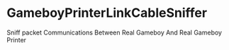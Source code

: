 # GameboyPrinterLinkCableSniffer
Sniff packet Communications Between Real Gameboy And Real Gameboy Printer
